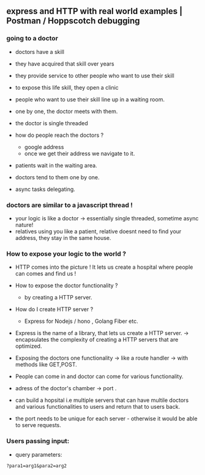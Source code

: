 ## express and HTTP with real world examples | Postman / Hoppscotch debugging

### going to a doctor

- doctors have a skill
- they have acquired that skill over years
- they provide service to other people who want to use their skill
- to expose this life skill, they open a clinic
- people who want to use their skill line up in a waiting room.
- one by one, the doctor meets with them.
- the doctor is single threaded
- how do people reach the doctors ?

  - google address
  - once we get their address we navigate to it.

- patients wait in the waiting area.
- doctors tend to them one by one.
- async tasks delegating.

### doctors are similar to a javascript thread !

- your logic is like a doctor -> essentially single threaded, sometime async nature!
- relatives using you like a patient, relative doesnt need to find your address, they stay in the same house.

### How to expose your logic to the world ?

- HTTP comes into the picture ! It lets us create a hospital where people can comes and find us !
- How to expose the doctor functionality ?

  - by creating a HTTP server.

- How do I create HTTP server ?

  - Express for Nodejs / hono , Golang Fiber etc.

- Express is the name of a library, that lets us create a HTTP server. -> encapsulates the complexity of creating a HTTP servers that are optimized.

- Exposing the doctors one functionality -> like a route handler -> with methods like GET,POST.
- People can come in and doctor can come for various functionality.

- adress of the doctor's chamber -> port .

- can build a hopsital i.e multiple servers that can have multile doctors and various functionalities to users and return that to users back.
- the port needs to be unique for each server - otherwise it would be able to serve requests.

### Users passing input:

- query parameters:

```
?para1=arg1&para2=arg2
```
